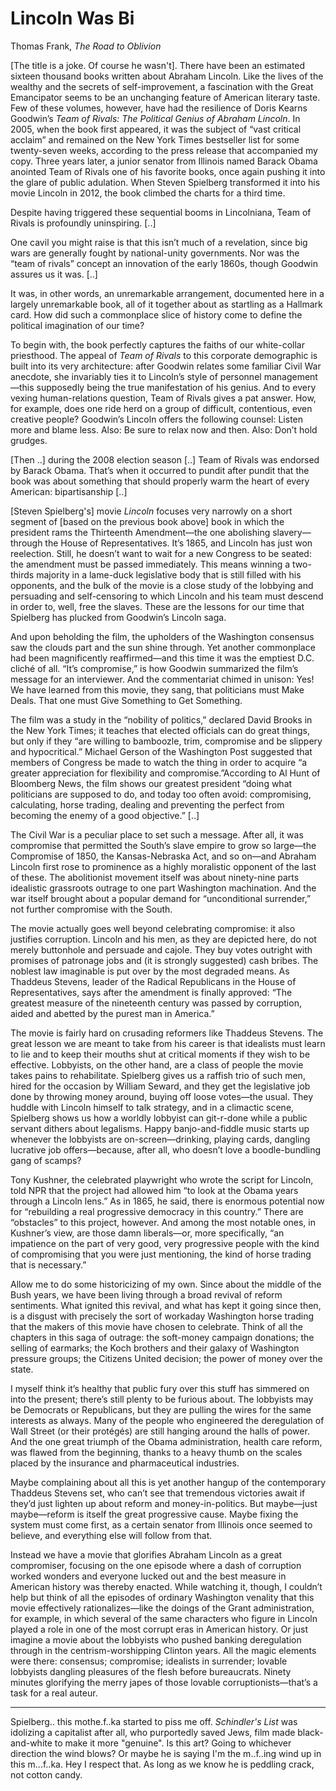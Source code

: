 # Lincoln Was Bi

Thomas Frank, *The Road to Oblivion*

[The title is a joke. Of course he wasn't]. There have been an
estimated sixteen thousand books written about Abraham Lincoln. Like
the lives of the wealthy and the secrets of self-improvement, a
fascination with the Great Emancipator seems to be an unchanging
feature of American literary taste. Few of these volumes, however,
have had the resilience of Doris Kearns Goodwin’s *Team of Rivals: The
Political Genius of Abraham Lincoln*. In 2005, when the book first
appeared, it was the subject of “vast critical acclaim” and remained
on the New York Times bestseller list for some twenty-seven weeks,
according to the press release that accompanied my copy. Three years
later, a junior senator from Illinois named Barack Obama anointed Team
of Rivals one of his favorite books, once again pushing it into the
glare of public adulation. When Steven Spielberg transformed it into
his movie Lincoln in 2012, the book climbed the charts for a third
time.

Despite having triggered these sequential booms in Lincolniana, Team
of Rivals is profoundly uninspiring. [..]

One cavil you might raise is that this isn’t much of a revelation,
since big wars are generally fought by national-unity governments. Nor
was the “team of rivals” concept an innovation of the early 1860s,
though Goodwin assures us it was. [..]

It was, in other words, an unremarkable arrangement, documented here
in a largely unremarkable book, all of it together about as startling
as a Hallmark card. How did such a commonplace slice of history come
to define the political imagination of our time?

To begin with, the book perfectly captures the faiths of our
white-collar priesthood. The appeal of *Team of Rivals* to this
corporate demographic is built into its very architecture: after
Goodwin relates some familiar Civil War anecdote, she invariably ties
it to Lincoln’s style of personnel management—this supposedly being
the true manifestation of his genius. And to every vexing
human-relations question, Team of Rivals gives a pat answer. How, for
example, does one ride herd on a group of difficult, contentious, even
creative people? Goodwin’s Lincoln offers the following counsel:
Listen more and blame less. Also: Be sure to relax now and then. Also:
Don’t hold grudges.

[Then ..] during the 2008 election season [..] Team of Rivals was
endorsed by Barack Obama. That’s when it occurred to pundit after
pundit that the book was about something that should properly warm the
heart of every American: bipartisanship [..]

[Steven Spielberg's] movie *Lincoln* focuses very narrowly on a short
segment of [based on the previous book above] book in which the
president rams the Thirteenth Amendment—the one abolishing
slavery—through the House of Representatives. It’s 1865, and Lincoln
has just won reelection. Still, he doesn’t want to wait for a new
Congress to be seated: the amendment must be passed immediately. This
means winning a two-thirds majority in a lame-duck legislative body
that is still filled with his opponents, and the bulk of the movie is
a close study of the lobbying and persuading and self-censoring to
which Lincoln and his team must descend in order to, well, free the
slaves. These are the lessons for our time that Spielberg has plucked
from Goodwin’s Lincoln saga.

And upon beholding the film, the upholders of the Washington consensus
saw the clouds part and the sun shine through. Yet another commonplace
had been magnificently reaffirmed—and this time it was the emptiest
D.C. cliché of all. “It’s compromise,” is how Goodwin summarized the
film’s message for an interviewer. And the commentariat chimed in
unison: Yes! We have learned from this movie, they sang, that
politicians must Make Deals. That one must Give Something to Get
Something.

The film was a study in the “nobility of politics,” declared David
Brooks in the New York Times; it teaches that elected officials can do
great things, but only if they “are willing to bamboozle, trim,
compromise and be slippery and hypocritical.” Michael Gerson of the
Washington Post suggested that members of Congress be made to watch
the thing in order to acquire “a greater appreciation for flexibility
and compromise.”According to Al Hunt of Bloomberg News, the film shows
our greatest president “doing what politicians are supposed to do, and
today too often avoid: compromising, calculating, horse trading,
dealing and preventing the perfect from becoming the enemy of a good
objective.” [..]

The Civil War is a peculiar place to set such a message. After all, it
was compromise that permitted the South’s slave empire to grow so
large—the Compromise of 1850, the Kansas-Nebraska Act, and so on—and
Abraham Lincoln first rose to prominence as a highly moralistic
opponent of the last of these. The abolitionist movement itself was
about ninety-nine parts idealistic grassroots outrage to one part
Washington machination. And the war itself brought about a popular
demand for “unconditional surrender,” not further compromise with the
South.

The movie actually goes well beyond celebrating compromise: it also
justifies corruption. Lincoln and his men, as they are depicted here,
do not merely buttonhole and persuade and cajole. They buy votes
outright with promises of patronage jobs and (it is strongly
suggested) cash bribes. The noblest law imaginable is put over by the
most degraded means. As Thaddeus Stevens, leader of the Radical
Republicans in the House of Representatives, says after the amendment
is finally approved: “The greatest measure of the nineteenth century
was passed by corruption, aided and abetted by the purest man in
America.”

The movie is fairly hard on crusading reformers like Thaddeus
Stevens. The great lesson we are meant to take from his career is that
idealists must learn to lie and to keep their mouths shut at critical
moments if they wish to be effective. Lobbyists, on the other hand,
are a class of people the movie takes pains to rehabilitate. Spielberg
gives us a raffish trio of such men, hired for the occasion by William
Seward, and they get the legislative job done by throwing money
around, buying off loose votes—the usual. They huddle with Lincoln
himself to talk strategy, and in a climactic scene, Spielberg shows us
how a worldly lobbyist can git-r-done while a public servant dithers
about legalisms. Happy banjo-and-fiddle music starts up whenever the
lobbyists are on-screen—drinking, playing cards, dangling lucrative
job offers—because, after all, who doesn’t love a boodle-bundling gang
of scamps?

Tony Kushner, the celebrated playwright who wrote the script for
Lincoln, told NPR that the project had allowed him “to look at the
Obama years through a Lincoln lens.” As in 1865, he said, there is
enormous potential now for “rebuilding a real progressive democracy in
this country.” There are “obstacles” to this project, however. And
among the most notable ones, in Kushner’s view, are those damn
liberals—or, more specifically, “an impatience on the part of very
good, very progressive people with the kind of compromising that you
were just mentioning, the kind of horse trading that is necessary.”

Allow me to do some historicizing of my own. Since about the middle of
the Bush years, we have been living through a broad revival of reform
sentiments. What ignited this revival, and what has kept it going
since then, is a disgust with precisely the sort of workaday
Washington horse trading that the makers of this ​movie have chosen to
celebrate. Think of all the chapters in this saga of outrage: the
soft-money campaign donations; the selling of earmarks; the Koch
brothers and their galaxy of Washington pressure groups; the Citizens
United decision; the power of money over the state.

I myself think it’s healthy that public fury over this stuff has
simmered on into the present; there’s still plenty to be furious
about. The lobbyists may be Democrats or Republicans, but they are
pulling the wires for the same interests as always. Many of the people
who engineered the deregulation of Wall Street (or their protégés) are
still hanging around the halls of power. And the one great triumph of
the Obama administration, health care reform, was flawed from the
beginning, thanks to a heavy thumb on the scales placed by the
insurance and pharmaceutical industries.

Maybe complaining about all this is yet another hangup of the
contemporary Thaddeus Stevens set, who can’t see that tremendous
victories await if they’d just lighten up about reform and
money-in-politics. But maybe—just maybe—reform is itself the great
progressive cause. Maybe fixing the system must come first, as a
certain senator from Illinois once seemed to believe, and everything
else will follow from that.

Instead we have a movie that glorifies Abraham Lincoln as a great
compromiser, focusing on the one episode where a dash of corruption
worked wonders and everyone lucked out and the best measure in
American history was thereby enacted. While watching it, though, I
couldn’t help but think of all the episodes of ordinary Washington
venality that this movie effectively rationalizes—like the doings of
the Grant administration, for example, in which several of the same
characters who figure in ​Lincoln played a role in one of the most
corrupt eras in American history. Or just imagine a movie about the
lobbyists who pushed banking deregulation through in the
centrism-worshipping Clinton years. All the magic elements were there:
consensus; compromise; idealists in surrender; lovable lobbyists
dangling pleasures of the flesh before bureaucrats. Ninety minutes
glorifying the merry japes of those lovable corruptionists—that’s a
task for a real auteur.

-----

Spielberg.. this mothe.f..ka started to piss me off. *Schindler's
List* was idolizing a capitalist after all, who purportedly saved
Jews, film made black-and-white to make it more "genuine". Is this
art? Going to whichever direction the wind blows? Or maybe he is
saying I'm the m..f..ing wind up in this m...f..ka. Hey I respect
that. As long as we know he is peddling crack, not cotton candy.

